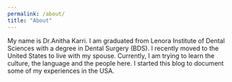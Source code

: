 ```yaml
---
permalink: /about/
title: "About"
---
```


My name is Dr.Anitha Karri. I am graduated from Lenora Institute of Dental Sciences with a degree in Dental Surgery (BDS). I recently moved to the United States to live with my spouse. Currently, I am trying to learn the culture, the language and the people here. I started this blog to document some of my experiences in the USA.
